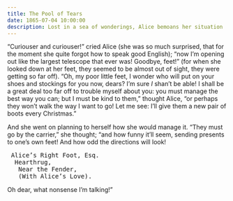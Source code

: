 ```yaml
---
title: The Pool of Tears
date: 1865-07-04 10:00:00
description: Lost in a sea of wonderings, Alice bemoans her situation
---
```


“Curiouser and curiouser!” cried Alice (she was so much surprised, that for the moment she quite forgot how to speak good English); “now I’m opening out like the largest telescope that ever was! Goodbye, feet!” (for when she looked down at her feet, they seemed to be almost out of sight, they were getting so far off). “Oh, my poor little feet, I wonder who will put on your shoes and stockings for you now, dears? I’m sure _I_ shan’t be able! I shall be a great deal too far off to trouble myself about you: you must manage the best way you can; but I must be kind to them,” thought Alice, “or perhaps they won’t walk the way I want to go! Let me see: I’ll give them a new pair of boots every Christmas.”

And she went on planning to herself how she would manage it. “They must go by the carrier,” she thought; “and how funny it’ll seem, sending presents to one’s own feet! And how odd the directions will look!

<pre>
 Alice’s Right Foot, Esq.
  Hearthrug,
   Near the Fender,
   (With Alice’s Love).
</pre>

Oh dear, what nonsense I’m talking!”
